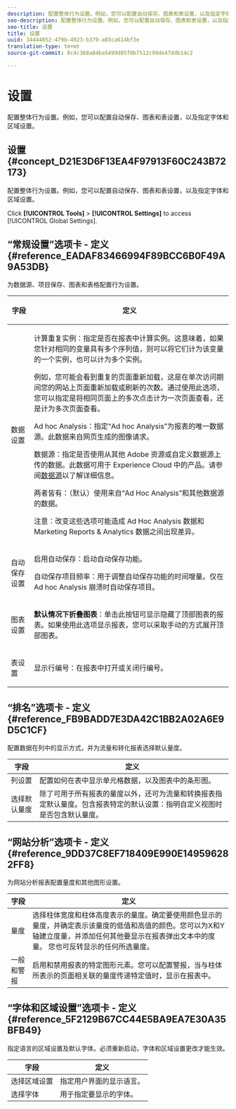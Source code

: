 ```yaml
---
description: 配置整体行为设置。例如，您可以配置自动保存、图表和表设置，以及指定字体和区域设置。
seo-description: 配置整体行为设置。例如，您可以配置自动保存、图表和表设置，以及指定字体和区域设置。
seo-title: 设置
title: 设置
uuid: 34444052-479b-4923-b379-a03ca614bf3e
translation-type: tm+mt
source-git-commit: 8c4c368a84ba5499d85f0b7512c99de47ddb14c2

---
```



# 设置

配置整体行为设置。例如，您可以配置自动保存、图表和表设置，以及指定字体和区域设置。

## 设置 {#concept_D21E3D6F13EA4F97913F60C243B72173}

配置整体行为设置。例如，您可以配置自动保存、图表和表设置，以及指定字体和区域设置。

Click **[!UICONTROL Tools]** &gt; **[!UICONTROL Settings]** to access [!UICONTROL Global Settings].

## “常规设置”选项卡 - 定义{#reference_EADAF83466994F89BCC6B0F49A9A53DB}

为数据源、项目保存、图表和表格配置行为设置。

<!-- 

r_dsc_general_settings.xml

 -->

<table id="table_C18A0F1C9E214EB585A29801BA2400F8"> 
 <thead> 
  <tr> 
   <th colname="col1" class="entry"> <p>字段 </p> </th> 
   <th colname="col2" class="entry"> <p>定义 </p> </th> 
  </tr> 
 </thead>
 <tbody> 
  <tr> 
   <td colname="col1"> <p> 数据设置 </p> </td> 
   <td colname="col2"> <p> <span class="uicontrol">计算重复实例</span>：指定是否在报表中计算实例。这意味着，如果您针对相同的变量具有多个序列值，则可以将它们计为该变量的一个实例，也可以计为多个实例。 </p> <p>例如，您可能会看到重复的页面重新加载，这是在单次访问期间您的网站上页面重新加载或刷新的次数。通过使用此选项，您可以指定是将相同页面上的多次点击计为一次页面查看，还是计为多次页面查看。 </p> <p> <span class="uicontrol"> <span class="keyword">Ad hoc Analysis</span></span>：指定“<span class="keyword">Ad hoc Analysis</span>”为报表的唯一数据源。此数据来自网页生成的图像请求。 </p> <p> <span class="uicontrol"><span class="keyword">数据源</span></span>：指定是否使用从其他 Adobe 资源或自定义数据源上传的数据。此数据可用于 <span class="keyword">Experience Cloud</span> 中的产品。请参阅<a href="https://marketing.adobe.com/resources/help/en_US/sc/datasources/index.html"  >数据源</a>以了解详细信息。 </p> <p> <span class="uicontrol">两者皆有</span>：（默认）使用来自“<span class="keyword">Ad Hoc Analysis</span>”和其他数据源的数据。 </p> <p>注意：改变这些选项可能造成 <span class="keyword">Ad Hoc Analysis</span> 数据和 <span class="keyword">Marketing Reports &amp; Analytics 数据</span>之间出现差异。 </p> </td> 
  </tr> 
  <tr> 
   <td colname="col1"> <p> 自动保存设置 </p> </td> 
   <td colname="col2"> <p> <span class="uicontrol">启用自动保存</span>：启动自动保存功能。 </p> <p> <span class="uicontrol">自动保存项目频率</span>：用于调整自动保存功能的时间增量。仅在 Ad hoc Analysis 崩溃时自动保存项目。 </p> </td> 
  </tr> 
  <tr> 
   <td colname="col1"> <p> 图表设置 </p> </td> 
   <td colname="col2"> <p><b>默认情况下折叠图表</b>：单击此按钮可显示隐藏了顶部图表的报表。如果使用此选项显示报表，您可以采取手动的方式展开顶部图表。 </p> </td> 
  </tr> 
  <tr> 
   <td colname="col1"> <p> 表设置 </p> </td> 
   <td colname="col2"> <p> <span class="uicontrol">显示行编号</span>：在报表中打开或关闭行编号。 </p> </td> 
  </tr> 
 </tbody> 
</table>

## “排名”选项卡 - 定义{#reference_FB9BADD7E3DA42C1BB2A02A6E9D5C1CF}

配置数据在列中的显示方式，并为流量和转化报表选择默认量度。

<!-- 

r_dsc_ranked_tab.xml

 -->

| 字段 | 定义 |
|--- |--- |
| 列设置 | 配置如何在表中显示单元格数据，以及图表中的条形图。 |
| 选择默认量度 | 除了可用于所有报表的量度以外，还可为流量和转换报表指定默认量度。包含报表特定的默认设置：指明自定义视图时是否包含默认量度。 |

## “网站分析”选项卡 - 定义{#reference_9DD37C8EF718409E990E149596282FF8}

为网站分析报表配置量度和其他图形设置。

<!-- 

r_dsc_site_analysis_tab.xml

 -->

| 字段 | 定义 |
|--- |--- |
| 量度 | 选择柱体宽度和柱体高度表示的量度。确定要使用颜色显示的量度，并确定表示该量度的低值和高值的颜色。您可以为X和Y轴建立度量，并添加任何其他要显示在报表弹出文本中的度量。 您也可反转显示的任何所选量度。 |
| 一般和警报 | 启用和禁用报表的特定图形元素。您可以配置警报，当与柱体所表示的页面相关联的量度传递特定值时，显示在报表中。 |

## “字体和区域设置”选项卡 - 定义{#reference_5F2129B67CC44E5BA9EA7E30A35BFB49}

指定语言的区域设置及默认字体。必须重新启动，字体和区域设置更改才能生效。

<!-- 

r_dsc_font_locale.xml

 -->

| 字段 | 定义 |
|--- |--- |
| 选择区域设置 | 指定用户界面的显示语言。 |
| 选择字体 | 用于指定要显示的字体。 |
